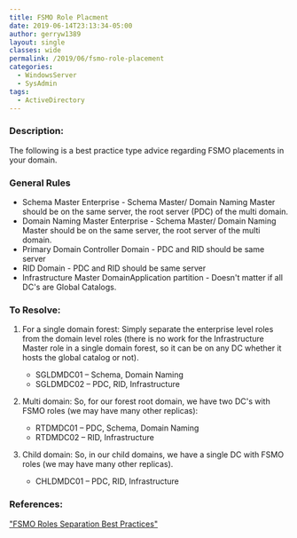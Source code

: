 ```yaml
---
title: FSMO Role Placment
date: 2019-06-14T23:13:34-05:00
author: gerryw1389
layout: single
classes: wide
permalink: /2019/06/fsmo-role-placement
categories:
  - WindowsServer
  - SysAdmin
tags:
  - ActiveDirectory
---
```

<!--more-->

### Description:

The following is a best practice type advice regarding FSMO placements in your domain.

### General Rules

- Schema Master Enterprise - Schema Master/ Domain Naming Master should be on the same server, the root server (PDC) of the multi domain.
- Domain Naming Master Enterprise - Schema Master/ Domain Naming Master should be on the same server, the root server of the multi domain.
- Primary Domain Controller Domain - PDC and RID should be same server
- RID Domain - PDC and RID should be same server
- Infrastructure Master DomainApplication partition - Doesn't matter if all DC's are Global Catalogs. 

### To Resolve:

1. For a single domain forest: Simply separate the enterprise level roles from the domain level roles (there is no work for the Infrastructure Master role in a single domain forest, so it can be on any DC whether it hosts the global catalog or not).

   - SGLDMDC01 – Schema, Domain Naming
   - SGLDMDC02 – PDC, RID, Infrastructure

2. Multi domain: So, for our forest root domain, we have two DC's with FSMO roles (we may have many other replicas):

   - RTDMDC01 – PDC, Schema, Domain Naming
   - RTDMDC02 – RID, Infrastructure

3. Child domain: So, in our child domains, we have a single DC with FSMO roles (we may have many other replicas).

   - CHLDMDC01 – PDC, RID, Infrastructure

### References:

["FSMO Roles Separation Best Practices"](https://nyuktech.wordpress.com/2014/06/16/fsmo-roles-separation-best-practices/)

